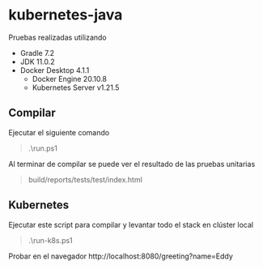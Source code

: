 # kubernetes-java
Pruebas realizadas utilizando
* Gradle 7.2
* JDK 11.0.2
* Docker Desktop 4.1.1
  * Docker Engine 20.10.8
  * Kubernetes Server v1.21.5

## Compilar
Ejecutar el siguiente comando
> .\run.ps1

Al terminar de compilar se puede ver el resultado de las pruebas unitarias
> build/reports/tests/test/index.html

## Kubernetes
Ejecutar este script para compilar y levantar todo el stack en clúster local
> .\run-k8s.ps1

Probar en el navegador
http://localhost:8080/greeting?name=Eddy